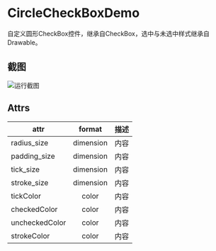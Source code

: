 # CircleCheckBoxDemo
自定义圆形CheckBox控件，继承自CheckBox，选中与未选中样式继承自Drawable。
## 截图
![运行截图](https://github.com/ymht/CircleCheckBoxDemo/blob/master/art/screenshot.gif)
## Attrs
attr|format|描述
---|:--:|---:
radius_size|dimension|内容
padding_size|dimension|内容
tick_size|dimension|内容
stroke_size|dimension|内容
tickColor|color|内容
checkedColor|color|内容
uncheckedColor|color|内容
strokeColor|color|内容
